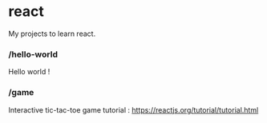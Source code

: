 # react
My projects to learn react.


### /hello-world

Hello world !

### /game

Interactive tic-tac-toe game tutorial : https://reactjs.org/tutorial/tutorial.html


